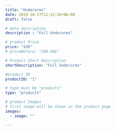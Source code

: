 ```yaml
---
title: "Underarms"
date: 2019-10-17T11:22:16+06:00
draft: false

# meta description
description : "Full Underarms"

# product Price
price: "$30"
# priceBefore: "100.00$"

# Product Short Description
shortDescription: "Full Underarms"

#product ID
productID: "1"

# type must be "products"
type: "products"

# product Images
# first image will be shown in the product page
images:
  - image: ""

---
```



